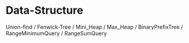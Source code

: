 # Data-Structure
Union-find / Fenwick-Tree / Mini_Heap / Max_Heap / BinaryPrefixTree / RangeMinimumQuery / RangeSumQuery


